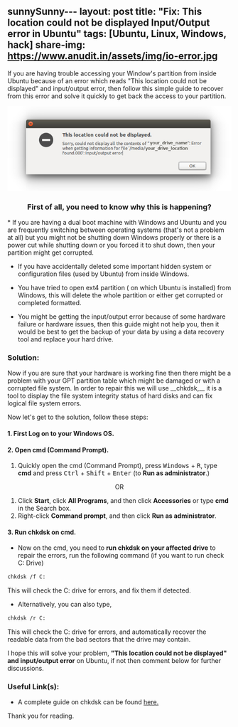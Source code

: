 sunnySunny---
layout: post
title: "Fix: This location could not be displayed Input/Output error in Ubuntu"
tags: [Ubuntu, Linux, Windows, hack]
share-img: https://www.anudit.in/assets/img/io-error.jpg
---

If you are having trouble accessing your Window's partition from inside Ubuntu because of an error which reads "This location could not be displayed" and input/output error, then follow this simple guide to recover from this error and solve it quickly to get back the access to your partition.

<center><img src="/assets/img/io-error.jpg" alt="Ubuntu input/output error"></center>

<center><h3>First of all, you need to know why this is happening?</h3></center>
* If you are having a dual boot machine with Windows and Ubuntu and you are frequently switching between operating systems (that's not a problem at all) but you might not be shutting down Windows properly or there is a power cut while shutting down or you forced it to shut down, then your partition might get corrupted.

* If you have accidentally deleted some important hidden system or configuration files (used by Ubuntu) from inside Windows.

* You have tried to open ext4 partition ( on which Ubuntu is installed) from Windows, this will delete the whole partition or either get corrupted or completed formatted.

* You might be getting the input/output error because of some hardware failure or hardware issues, then this guide might not help you, then it would be best to get the backup of your data by using a data recovery tool and replace your hard drive.


<h3>Solution:</h3> Now if you are sure that your hardware is working fine then there might be a problem with your GPT partition table which might be damaged or with a corrupted file system. In order to repair this we will use __chkdsk,__ it is a tool to display the file system integrity status of hard disks and can fix logical file system errors. 

Now let's get to the solution, follow these steps: 

#### __1. First Log on to your Windows OS.__

#### __2. Open cmd (Command Prompt).__

1. Quickly open the cmd (Command Prompt), press <kbd>Windows</kbd> + <kbd>R</kbd>, type __cmd__ and press <kbd>Ctrl</kbd> + <kbd>Shift</kbd> + <kbd>Enter</kbd> (to __Run as administrator__.)

<center>OR</center>

1. Click __Start__, click __All Programs__, and then click __Accessories__ or type __cmd__ in the Search box.
2. Right-click __Command prompt__, and then click __Run as administrator__.



#### __3. Run chkdsk on cmd.__

* Now on the cmd, you need to __run chkdsk on your affected drive__ to repair the errors, run the following command (if you want to run check C: Drive)

```bash
chkdsk /f C:
```
This will check the C: drive for errors, and fix them if detected.

* Alternatively, you can also type,

```bash
chkdsk /r C:
```
This will check the C: drive for errors, and automatically recover the readable data from the bad sectors that the drive may contain.

I hope this will solve your problem, __"This location could not be displayed" and input/output error__ on Ubuntu, if not then comment below for further discussions.

<h3>Useful Link(s):</h3>

* A complete guide on chkdsk can be found [here.](https://neosmart.net/wiki/chkdsk/)

Thank you for reading.